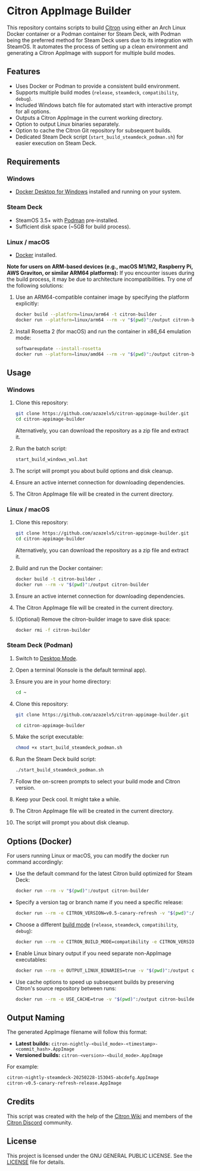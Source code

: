 # Citron AppImage Builder

This repository contains scripts to build [Citron](https://git.citron-emu.org/Citron/Citron) using either an Arch Linux Docker container or a Podman container for Steam Deck, with Podman being the preferred method for Steam Deck users due to its integration with SteamOS. It automates the process of setting up a clean environment and generating a Citron AppImage with support for multiple build modes.

## Features

- Uses Docker or Podman to provide a consistent build environment.
- Supports multiple build modes (`release`, `steamdeck`, `compatibility`, `debug`).
- Included Windows batch file for automated start with interactive prompt for all options.
- Outputs a Citron AppImage in the current working directory.
- Option to output Linux binaries separately.
- Option to cache the Citron Git repository for subsequent builds.
- Dedicated Steam Deck script (`start_build_steamdeck_podman.sh`) for easier execution on Steam Deck.

## Requirements

### Windows

- [Docker Desktop for Windows](https://docs.docker.com/desktop/setup/install/windows-install/) installed and running on your system.

### Steam Deck

- SteamOS 3.5+ with [Podman](https://podman.io/) pre-installed.
- Sufficient disk space (\~5GB for build process).

### Linux / macOS

- [Docker](https://docs.docker.com/get-docker/)  installed.

**Note for users on ARM-based devices (e.g., macOS M1/M2, Raspberry Pi, AWS Graviton, or similar ARM64 platforms):** If you encounter issues during the build process, it may be due to architecture incompatibilities. Try one of the following solutions:

1. Use an ARM64-compatible container image by specifying the platform explicitly:
   ```sh
   docker build --platform=linux/arm64 -t citron-builder .
   docker run --platform=linux/arm64 --rm -v "$(pwd)":/output citron-builder
   ```
2. Install Rosetta 2 (for macOS) and run the container in x86_64 emulation mode:
   ```sh
   softwareupdate --install-rosetta
   docker run --platform=linux/amd64 --rm -v "$(pwd)":/output citron-builder
   ```

## Usage

### Windows

1. Clone this repository:

   ```sh
   git clone https://github.com/azazelv5/citron-appimage-builder.git
   cd citron-appimage-builder
   ```

   Alternatively, you can download the repository as a zip file and extract it.

2. Run the batch script:

   ```sh
   start_build_windows_wsl.bat
   ```

3. The script will prompt you about build options and disk cleanup.

4. Ensure an active internet connection for downloading dependencies.

5. The Citron AppImage file will be created in the current directory.

### Linux / macOS

1. Clone this repository:

   ```sh
   git clone https://github.com/azazelv5/citron-appimage-builder.git
   cd citron-appimage-builder
   ```

   Alternatively, you can download the repository as a zip file and extract it.

2. Build and run the Docker container:

   ```sh
   docker build -t citron-builder .
   docker run --rm -v "$(pwd)":/output citron-builder
   ```

3. Ensure an active internet connection for downloading dependencies.

4. The Citron AppImage file will be created in the current directory.

5. (Optional) Remove the citron-builder image to save disk space:

   ```sh
   docker rmi -f citron-builder
   ```

### Steam Deck (Podman)

1. Switch to [Desktop Mode](https://help.steampowered.com/en/faqs/view/671A-4453-E8D2-323C).

2. Open a terminal (Konsole is the default terminal app).

3. Ensure you are in your home directory:

   ```sh
   cd ~
   ```

4. Clone this repository:

   ```sh
   git clone https://github.com/azazelv5/citron-appimage-builder.git
   ```
   ```sh
   cd citron-appimage-builder
   ```

5. Make the script executable:

   ```sh
   chmod +x start_build_steamdeck_podman.sh
   ```

6. Run the Steam Deck build script:

   ```sh
   ./start_build_steamdeck_podman.sh
   ```

7. Follow the on-screen prompts to select your build mode and Citron version.

8. Keep your Deck cool. It might take a while.

9. The Citron AppImage file will be created in the current directory.

10. The script will prompt you about disk cleanup.

## Options (Docker)

For users running Linux or macOS, you can modify the docker run command accordingly:

- Use the default command for the latest Citron build optimized for Steam Deck:

  ```sh
  docker run --rm -v "$(pwd)":/output citron-builder
  ```

- Specify a version tag or branch name if you need a specific release:
  ```sh
  docker run --rm -e CITRON_VERSION=v0.5-canary-refresh -v "$(pwd)":/output citron-builder
  ```

- Choose a different [build mode](https://git.citron-emu.org/Citron/Citron/wiki/Building-For-Linux#building-citron) (`release`, `steamdeck`, `compatibility`, `debug`):
  ```sh
  docker run --rm -e CITRON_BUILD_MODE=compatibility -e CITRON_VERSION=v0.5-canary-refresh -v "$(pwd)":/output citron-builder
  ```

- Enable Linux binary output if you need separate non-AppImage executables:
  ```sh
  docker run --rm -e OUTPUT_LINUX_BINARIES=true -v "$(pwd)":/output citron-builder
  ```

- Use cache options to speed up subsequent builds by preserving Citron's source repository between runs:
  ```sh
  docker run --rm -e USE_CACHE=true -v "$(pwd)":/output citron-builder
  ```

## Output Naming

The generated AppImage filename will follow this format:

- **Latest builds:** `citron-nightly-<build_mode>-<timestamp>-<commit_hash>.AppImage`
- **Versioned builds:** `citron-<version>-<build_mode>.AppImage`

For example:

```sh
citron-nightly-steamdeck-20250228-153045-abcdefg.AppImage
citron-v0.5-canary-refresh-release.AppImage
```

## Credits

This script was created with the help of the [Citron Wiki](https://git.citron-emu.org/Citron/Citron/wiki/?action=_pages) and members of the [Citron Discord](https://discord.gg/VcSDxrBYUJ) community.

## License

This project is licensed under the GNU GENERAL PUBLIC LICENSE. See the [LICENSE](./LICENSE) file for details.

